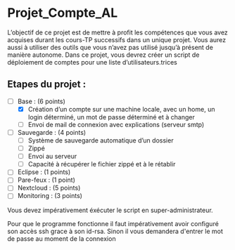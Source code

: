 # Projet_Compte_AL

L’objectif de ce projet est de mettre à profit les compétences que vous avez acquises durant les cours-TP successifs dans un unique projet. Vous aurez aussi à utiliser des outils que vous n’avez pas utilisé jusqu’à présent de manière autonome. Dans ce projet, vous devrez créer un script de déploiement de comptes pour une liste d’utilisateurs.trices

## Etapes du projet :
- [ ] Base : (6 points)
    - [x] Création d’un compte sur une machine locale, avec un home, un login déterminé, un mot de passe déterminé et à changer
    - [ ] Envoi de mail de connexion avec explications (serveur smtp)
- [ ] Sauvegarde : (4 points)
    - [ ] Système de sauvegarde automatique d’un dossier
    - [ ] Zippé
    - [ ] Envoi au serveur
    - [ ] Capacité à récupérer le fichier zippé et à le rétablir
- [ ] Eclipse : (1 points)
- [ ] Pare-feux : (1 point)
- [ ] Nextcloud : (5 points)
- [ ] Monitoring : (3 points)

Vous devez impérativement éxécuter le script en super-administrateur.

Pour que le programme fonctionne il faut impérativement avoir configuré son accès ssh grace à son id-rsa. Sinon il vous demandera d'entrer le mot de passe au moment de la connexion


